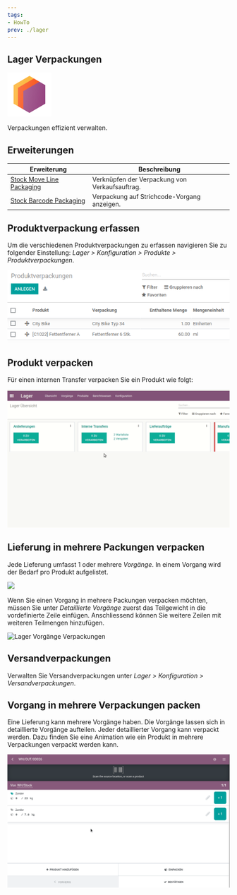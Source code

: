 ```yaml
---
tags:
- HowTo
prev: ./lager
---
```

## Lager Verpackungen
![icons_odoo_stock](assets/icons_odoo_stock.png)

Verpackungen effizient verwalten. 

## Erweiterungen

| Erweiterung                                                     | Beschreibung                                   |
| --------------------------------------------------------------- | ---------------------------------------------- |
| [Stock Move Line Packaging](Stock%20Move%20Line%20Packaging.md) | Verknüpfen der Verpackung von Verkaufsauftrag. |
| [Stock Barcode Packaging](Stock%20Barcode%20Packaging.md)       | Verpackung auf Strichcode-Vorgang anzeigen.    |

## Produktverpackung erfassen

Um die verschiedenen Produktverpackungen zu erfassen navigieren Sie zu folgender Einstellung: *Lager > Konfiguration > Produkte > Produktverpackungen*.

![Lager Produktverpackungen Beispiel](assets/Lager%20Produktverpackungen%20Beispiel.png)

## Produkt verpacken

Für einen internen Transfer verpacken Sie ein Produkt wie folgt:

![Lager Verpackungen Beispiel](assets/Lager%20Verpackungen%20Beispiel.gif)

## Lieferung in mehrere Packungen verpacken

Jede Lieferung umfasst 1 oder mehrere *Vorgänge*. In einem Vorgang wird der Bedarf pro Produkt aufgelistet.

![](assets/Lager%20Vorgänge.png)

Wenn Sie einen Vorgang in mehrere Packungen verpacken möchten, müssen Sie unter *Detaillierte Vorgänge* zuerst das Teilgewicht in die vordefinierte Zeile einfügen. Anschliessend können Sie weitere Zeilen mit weiteren Teilmengen hinzufügen.

![Lager Vorgänge Verpackungen](assets/Lager%20Vorgänge%20Verpackungen.gif)

## Versandverpackungen

Verwalten Sie Versandverpackungen unter *Lager > Konfiguration > Versandverpackungen*.

## Vorgang in mehrere Verpackungen packen

Eine Lieferung kann mehrere Vorgänge haben. Die Vorgänge lassen sich in detaillierte Vorgänge aufteilen. Jeder detaillierter Vorgang kann verpackt werden. Dazu finden Sie eine Animation wie ein Produkt in mehrere Verpackungen verpackt werden kann.

![](assets/Lager%20Verpackungen%20mehrere%20Verpackungen.gif)
